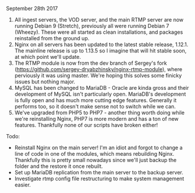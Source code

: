 September 28th 2017

1. All ingest servers, the VOD server, and the main RTMP server are now running Debian 9 (Stretch), previously all were running Debian 7 (Wheezy).  These were all started as clean installations, and packages reinstalled from the ground up.
2. Nginx on all servers has been updated to the latest stable release, 1.12.1.  The mainline release is up to 1.13.5 so I imagine that will hit stable soon, at which point we'll update.
3. The RTMP module is now from the dev branch of Sergey's fork (<https://github.com/sergey-dryabzhinsky/nginx-rtmp-module>), where perviously it was using master.  We're hoping this solves some finicky issues but nothing major.
4. MySQL has been changed to MariaDB -  Oracle are kinda gross and their development of MySQL isn't particularly open.  MariaDB's development is fully open and has much more cutting edge features.  Generally it performs too, so it doesn't make sense not to switch while we can.
5. We've upgraded from PHP5 to PHP7 - another thing worth doing while we're reinstalling Nginx, PHP7 is more modern and has a ton of new features.  Thankfully none of our scripts have broken either!
 
Todo:
* Reinstall Nginx on the main server!  I'm an idiot and forgot to change a line of code in one of the modules, which means rebuilding Nginx.  Thankfully this is pretty small nowadays since we'll just backup the folder and the restore it once rebuilt.
* Set up MariaDB replication from the main server to the backup server.
* Investigate rtmp config file restructuring to make system management easier.
